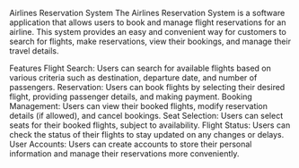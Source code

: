 Airlines Reservation System
The Airlines Reservation System is a software application that allows users to book and manage flight reservations for an airline. This system provides an easy and convenient way for customers to search for flights, make reservations, view their bookings, and manage their travel details.

Features
Flight Search: Users can search for available flights based on various criteria such as destination, departure date, and number of passengers.
Reservation: Users can book flights by selecting their desired flight, providing passenger details, and making payment.
Booking Management: Users can view their booked flights, modify reservation details (if allowed), and cancel bookings.
Seat Selection: Users can select seats for their booked flights, subject to availability.
Flight Status: Users can check the status of their flights to stay updated on any changes or delays.
User Accounts: Users can create accounts to store their personal information and manage their reservations more conveniently.

